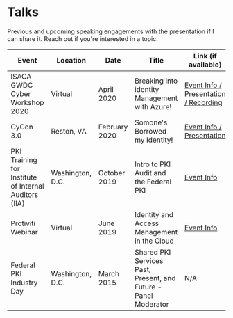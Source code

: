 # Talks

Previous and upcoming speaking engagements with the presentation if I can share it. Reach out if you're interested in a topic.

| Event | Location | Date | Title | Link (if available) |
| ----- | -------- | ---- | ----- | ------------------- |
| ISACA GWDC Cyber Workshop 2020 | Virtual | April 2020 | Breaking into identity Management with Azure! | [Event Info / Presentation / Recording](2004-BreakingIdentity.md) |
| CyCon 3.0 | Reston, VA | February 2020 | Somone's Borrowed my Identity! | [Event Info / Presentation](2002-cycon3.md) |
| PKI Training for Institute of Internal Auditors (IIA) | Washington, D.C. | October 2019 | Intro to PKI Audit and the Federal PKI | [Event Info](1910-pkiaudit.md) |
| Protiviti Webinar | Virtual | June 2019 | Identity and Access Management in the Cloud | [Event Info](1906-prowebinar.md) |
| Federal PKI Industry Day | Washington, D.C. | March 2015 | Shared PKI Services Past, Present, and Future - Panel Moderator | N/A |

